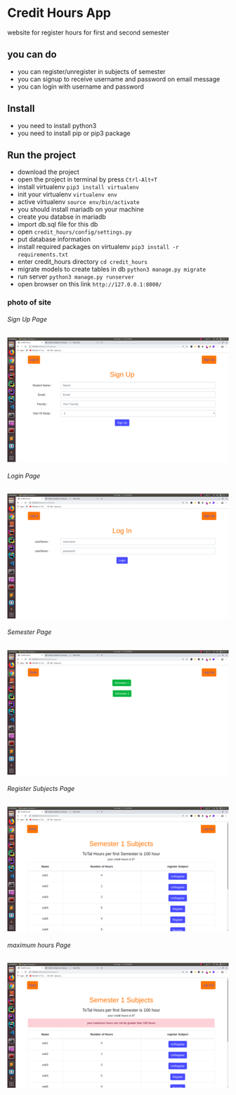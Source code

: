# Credit Hours App

website for register hours for first and second semester
## you can do 

* you can register/unregister in subjects of semester
* you can signup to receive username and password on email message
* you can login with username and password

## Install

* you need to install python3
* you need to install pip or pip3 package

## Run the project

* download the project 
* open the project in terminal by press `Ctrl-Alt+T`
* install virtualenv `pip3 install virtualenv`
* init your virtualenv `virtualenv env`
* active virtualenv `source env/bin/activate`
* you should install mariadb on your machine
* create you databse in mariadb
* import db.sql file for this db
* open `credit_hours/config/settings.py`
* put database information
* install required packages on virtualenv `pip3 install -r requirements.txt`
* enter credit_hours directory `cd credit_hours`
* migrate models to create tables in db `python3 manage.py migrate`
* run server `python3 manage.py runserver`
* open browser on this link `http://127.0.0.1:8000/`

### photo of site

###### Sign Up Page
![alt text](https://github.com/Mohamed-awad/Credit-hours-app/blob/master/imgs/1.png)

###### Login Page
![alt text](https://github.com/Mohamed-awad/Credit-hours-app/blob/master/imgs/2.png)

###### Semester Page
![alt text](https://github.com/Mohamed-awad/Credit-hours-app/blob/master/imgs/3.png)

###### Register Subjects Page
![alt text](https://github.com/Mohamed-awad/Credit-hours-app/blob/master/imgs/4.png)

###### maximum hours Page
![alt text](https://github.com/Mohamed-awad/Credit-hours-app/blob/master/imgs/5.png)

